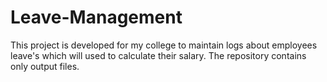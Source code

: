 # Leave-Management
This project is developed for my college to maintain logs about employees leave's which will used to calculate their salary. The repository contains only output files.
